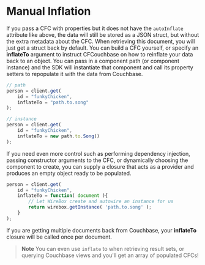 # Manual Inflation

If you pass a CFC with properties but it does not have the `autoInflate` attribute like above, the data will still be stored as a JSON struct, but without the extra metadata about the CFC.  When retrieving this document, you will just get a struct back by default.  You can build a CFC yourself, or specify an **inflateTo** argument to instruct CFCouchbase on how to reinflate your data back to an object. You can pass in a component path (or component instance) and the SDK will instantiate that component and call its property setters to repopulate it with the data from Couchbase.

```js
// path
person = client.get(
	id = "funkyChicken",
	inflateTo = "path.to.song"
);

// instance
person = client.get(
	id = "funkyChicken",
	inflateTo = new path.to.Song()
);
```

If you need even more control such as performing dependency injection, passing constructor arguments to the CFC, or dynamically choosing the component to create, you can supply a closure that acts as a provider and produces an empty object ready to be populated.

```js
person = client.get(
	id = "funkyChicken",
	inflateTo = function( document ){
		// Let WireBox create and autowire an instance for us
		return wirebox.getInstance( 'path.to.song' );
	}
);
```

If you are getting multiple documents back from Couchbase, your **inflateTo** closure will be called once per document.

> **Note** You can even use `inflate` to when retrieving result sets, or querying Couchbase views and you'll get an array of populated CFCs!